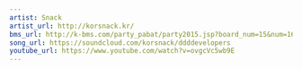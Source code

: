 ```yaml
---
artist: Snack
artist_url: http://korsnack.kr/
bms_url: http://k-bms.com/party_pabat/party2015.jsp?board_num=15&num=16&order=reg&odtype=a
song_url: https://soundcloud.com/korsnack/ddddevelopers
youtube_url: https://www.youtube.com/watch?v=ovgcVc5wb9E
---
```


